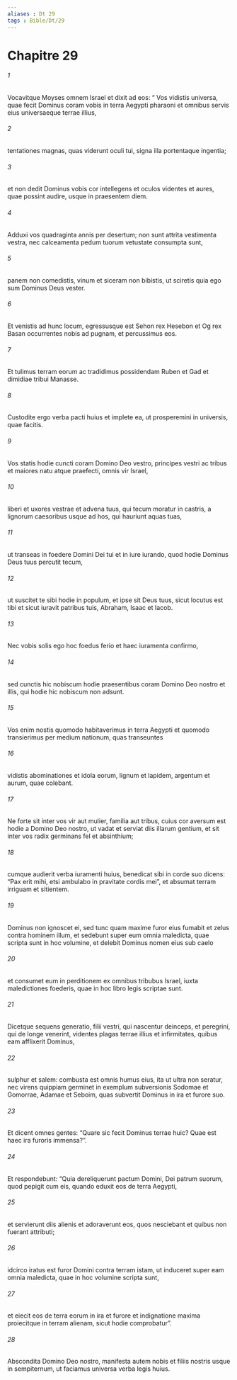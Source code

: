 ```yaml
---
aliases : Dt 29
tags : Bible/Dt/29
---
```


# Chapitre 29

###### 1
Vocavitque Moyses omnem Israel et dixit ad eos: “ Vos vidistis universa, quae fecit Dominus coram vobis in terra Aegypti pharaoni et omnibus servis eius universaeque terrae illius, 
###### 2
tentationes magnas, quas viderunt oculi tui, signa illa portentaque ingentia; 
###### 3
et non dedit Dominus vobis cor intellegens et oculos videntes et aures, quae possint audire, usque in praesentem diem. 
###### 4
Adduxi vos quadraginta annis per desertum; non sunt attrita vestimenta vestra, nec calceamenta pedum tuorum vetustate consumpta sunt, 
###### 5
panem non comedistis, vinum et siceram non bibistis, ut sciretis quia ego sum Dominus Deus vester. 
###### 6
Et venistis ad hunc locum, egressusque est Sehon rex Hesebon et Og rex Basan occurrentes nobis ad pugnam, et percussimus eos. 
###### 7
Et tulimus terram eorum ac tradidimus possidendam Ruben et Gad et dimidiae tribui Manasse. 
###### 8
Custodite ergo verba pacti huius et implete ea, ut prosperemini in universis, quae facitis.
###### 9
Vos statis hodie cuncti coram Domino Deo vestro, principes vestri ac tribus et maiores natu atque praefecti, omnis vir Israel, 
###### 10
liberi et uxores vestrae et advena tuus, qui tecum moratur in castris, a lignorum caesoribus usque ad hos, qui hauriunt aquas tuas, 
###### 11
ut transeas in foedere Domini Dei tui et in iure iurando, quod hodie Dominus Deus tuus percutit tecum, 
###### 12
ut suscitet te sibi hodie in populum, et ipse sit Deus tuus, sicut locutus est tibi et sicut iuravit patribus tuis, Abraham, Isaac et Iacob.
###### 13
Nec vobis solis ego hoc foedus ferio et haec iuramenta confirmo, 
###### 14
sed cunctis hic nobiscum hodie praesentibus coram Domino Deo nostro et illis, qui hodie hic nobiscum non adsunt. 
###### 15
Vos enim nostis quomodo habitaverimus in terra Aegypti et quomodo transierimus per medium nationum, quas transeuntes 
###### 16
vidistis abominationes et idola eorum, lignum et lapidem, argentum et aurum, quae colebant. 
###### 17
Ne forte sit inter vos vir aut mulier, familia aut tribus, cuius cor aversum est hodie a Domino Deo nostro, ut vadat et serviat diis illarum gentium, et sit inter vos radix germinans fel et absinthium; 
###### 18
cumque audierit verba iuramenti huius, benedicat sibi in corde suo dicens: “Pax erit mihi, etsi ambulabo in pravitate cordis mei”, et absumat terram irriguam et sitientem. 
###### 19
Dominus non ignoscet ei, sed tunc quam maxime furor eius fumabit et zelus contra hominem illum, et sedebunt super eum omnia maledicta, quae scripta sunt in hoc volumine, et delebit Dominus nomen eius sub caelo 
###### 20
et consumet eum in perditionem ex omnibus tribubus Israel, iuxta maledictiones foederis, quae in hoc libro legis scriptae sunt.
###### 21
Dicetque sequens generatio, filii vestri, qui nascentur deinceps, et peregrini, qui de longe venerint, videntes plagas terrae illius et infirmitates, quibus eam afflixerit Dominus, 
###### 22
sulphur et salem: combusta est omnis humus eius, ita ut ultra non seratur, nec virens quippiam germinet in exemplum subversionis Sodomae et Gomorrae, Adamae et Seboim, quas subvertit Dominus in ira et furore suo. 
###### 23
Et dicent omnes gentes: “Quare sic fecit Dominus terrae huic? Quae est haec ira furoris immensa?”. 
###### 24
Et respondebunt: “Quia dereliquerunt pactum Domini, Dei patrum suorum, quod pepigit cum eis, quando eduxit eos de terra Aegypti, 
###### 25
et servierunt diis alienis et adoraverunt eos, quos nesciebant et quibus non fuerant attributi; 
###### 26
idcirco iratus est furor Domini contra terram istam, ut induceret super eam omnia maledicta, quae in hoc volumine scripta sunt, 
###### 27
et eiecit eos de terra eorum in ira et furore et indignatione maxima proiecitque in terram alienam, sicut hodie comprobatur”.
###### 28
Abscondita Domino Deo nostro, manifesta autem nobis et filiis nostris usque in sempiternum, ut faciamus universa verba legis huius.

